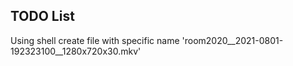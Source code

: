 ## TODO List
Using shell create file with specific name 'room2020__2021-0801-192323100__1280x720x30.mkv'